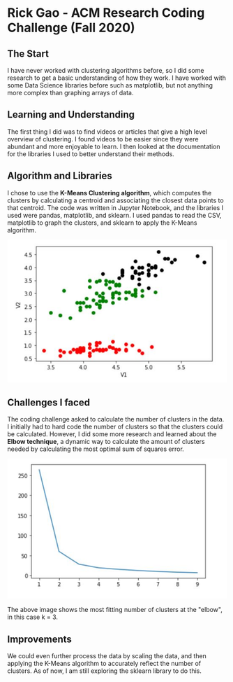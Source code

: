 # Rick Gao - ACM Research Coding Challenge (Fall 2020)

## The Start
I have never worked with clustering algorithms before, so I did some research to get a basic
understanding of how they work. I have worked with some Data Science libraries before such as matplotlib,
but not anything more complex than graphing arrays of data.

## Learning and Understanding
The first thing I did was to find videos or articles that give a high level overview of clustering.
I found videos to be easier since they were abundant and more enjoyable to learn. I then looked at the 
documentation for the libraries I used to better understand their methods.

## Algorithm and Libraries
I chose to use the **K-Means Clustering algorithm**, which computes the clusters by calculating a centroid and 
associating the closest data points to that centroid. The code was written in Jupyter Notebook, and the 
libraries I used were pandas, matplotlib, and sklearn. I used pandas to read the CSV, matplotlib to graph 
the clusters, and sklearn to apply the K-Means algorithm.

![K-Means clusters](img1.jpg)

## Challenges I faced
The coding challenge asked to calculate the number of clusters in the data. I initially had to
hard code the number of clusters so that the clusters could be calculated. However, I did some more research and
learned about the **Elbow technique**, a dynamic way to calculate the amount of clusters needed by calculating
the most optimal sum of squares error. 

![Elbow technique](img2.jpg)

The above image shows the most fitting number of clusters at the "elbow", in this case k = 3.

## Improvements
We could even further process the data by scaling the data, and then applying the K-Means algorithm
to accurately reflect the number of clusters. As of now, I am still exploring the sklearn library
to do this.